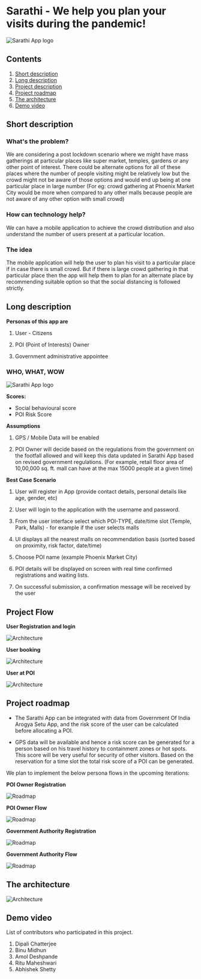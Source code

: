 # Sarathi - We help you plan your visits during the pandemic!

![Sarathi App logo ](images/logo.png)

## Contents

1. [Short description](#short-description)
1. [Long description](#long-description)
1. [Project description](#project-flow)
1. [Project roadmap](#project-roadmap)
1. [The architecture](#the-architecture)
1. [Demo video](#demo-video)

## Short description

### What's the problem?

We are considering a post lockdown scenario where we might have mass gatherings at particular places like super market, temples, gardens or any other point of interest. There could be alternate options for all of these places where the number of people visiting might be relatively low but the crowd might not be aware of those options and would end up being at one particular place in large number (For eg: crowd gathering at Phoenix Market City would be more when compared to any other malls because people are not aware of any other option with small crowd)

### How can technology help?

We can have a mobile application to achieve the crowd distribution and also understand the number of users present at a particular location.

### The idea

The mobile application will help the user to plan his visit to a particular place if in case there is small crowd. But if there is large crowd gathering in that particular place then the app will help them to plan for an alternate place by recommending suitable option so that the social distancing is followed strictly.

## Long description

**Personas of this app are**

1. User - Citizens

1. POI (Point of Interests) Owner

1. Government administrative appointee

### WHO, WHAT, WOW

![Sarathi App logo ](images/Hills.png)

**Scores:**

* Social behavioural score
* POI Risk Score


**Assumptions**

1. GPS / Mobile Data will be enabled

1. POI Owner will decide based on the regulations from the government on the footfall allowed and will keep this data updated in Sarathi App based on revised government regulations.
(For example, retail floor area of 10,00,000 sq. ft. mall can have at the max 15000 people at a given time)

**Best Case Scenario**

1. User will register in App (provide contact details, personal details like age, gender, etc)

1. User will login to the application with the username and password.

1. From the user interface select which POI-TYPE, date/time slot (Temple, Park, Malls) - for example if the user selects malls

1. UI displays all the nearest malls on recommendation basis (sorted based on proximity, risk factor, date/time)

1. Choose POI name (example Phoenix Market City)

1. POI details will be displayed on screen with real time confirmed registrations and waiting lists.

1. On successful submission, a confirmation message will be received by the user


## Project Flow

**User Registration and login**

![Architecture ](images/UserRegistration&Login.png)

**User booking**

![Architecture ](images/UserBooking.png)

**User at POI**

![Architecture ](images/UseratPOI.png)

## Project roadmap

* The Sarathi App can be integrated with data from Government Of India Arogya Setu App, and the risk score of the user can be calculated before allocating a POI.

* GPS data will be available and hence a risk score can be generated for a person based on his travel history to containment zones or hot spots. This score will be very useful for security of other visitors. Based on the reservation for a time slot the total risk score of a POI can be generated.

We plan to implement the below persona flows in the upcoming iterations:

**POI Owner Registration**

![Roadmap](images/POIOwnerRegistration.png)

**POI Owner Flow**

![Roadmap](images/POIOwnerFlow.png)

**Government Authority Registration**

![Roadmap](images/GovtAuthorityRegistration.png)

**Government Authority Flow**

![Roadmap](images/GovtAuthFlow.png)


## The architecture

![Architecture ](images/Architecture.png)

## Demo video


List of contributors who participated in this project.

1. Dipali Chatterjee
1. Binu Midhun
1. Amol Deshpande
1. Ritu Maheshwari
1. Abhishek Shetty
